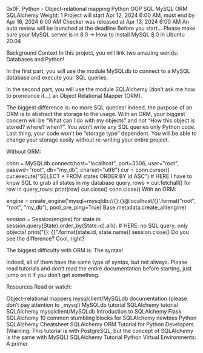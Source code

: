 0x0F. Python - Object-relational mapping
Python
OOP
SQL
MySQL
ORM
SQLAlchemy
 Weight: 1
 Project will start Apr 12, 2024 6:00 AM, must end by Apr 16, 2024 6:00 AM
 Checker was released at Apr 13, 2024 6:00 AM
 An auto review will be launched at the deadline
Before you start…
Please make sure your MySQL server is in 8.0 -> How to install MySQL 8.0 in Ubuntu 20.04

Background Context
In this project, you will link two amazing worlds: Databases and Python!

In the first part, you will use the module MySQLdb to connect to a MySQL database and execute your SQL queries.

In the second part, you will use the module SQLAlchemy (don’t ask me how to pronounce it…) an Object Relational Mapper (ORM).

The biggest difference is: no more SQL queries! Indeed, the purpose of an ORM is to abstract the storage to the usage. With an ORM, your biggest concern will be “What can I do with my objects” and not “How this object is stored? where? when?”. You won’t write any SQL queries only Python code. Last thing, your code won’t be “storage type” dependent. You will be able to change your storage easily without re-writing your entire project.

Without ORM:

conn = MySQLdb.connect(host="localhost", port=3306, user="root", passwd="root", db="my_db", charset="utf8")
cur = conn.cursor()
cur.execute("SELECT * FROM states ORDER BY id ASC") # HERE I have to know SQL to grab all states in my database
query_rows = cur.fetchall()
for row in query_rows:
    print(row)
cur.close()
conn.close()
With an ORM:

engine = create_engine('mysql+mysqldb://{}:{}@localhost/{}'.format("root", "root", "my_db"), pool_pre_ping=True)
Base.metadata.create_all(engine)

session = Session(engine)
for state in session.query(State).order_by(State.id).all(): # HERE: no SQL query, only objects!
    print("{}: {}".format(state.id, state.name))
session.close()
Do you see the difference? Cool, right?

The biggest difficulty with ORM is: The syntax!

Indeed, all of them have the same type of syntax, but not always. Please read tutorials and don’t read the entire documentation before starting, just jump on it if you don’t get something.

Resources
Read or watch:

Object-relational mappers
mysqlclient/MySQLdb documentation (please don’t pay attention to _mysql)
MySQLdb tutorial
SQLAlchemy tutorial
SQLAlchemy
mysqlclient/MySQLdb
Introduction to SQLAlchemy
Flask SQLAlchemy
10 common stumbling blocks for SQLAlchemy newbies
Python SQLAlchemy Cheatsheet
SQLAlchemy ORM Tutorial for Python Developers (Warning: This tutorial is with PostgreSQL, but the concept of SQLAlchemy is the same with MySQL)
SQLAlchemy Tutorial
Python Virtual Environments: A primer
